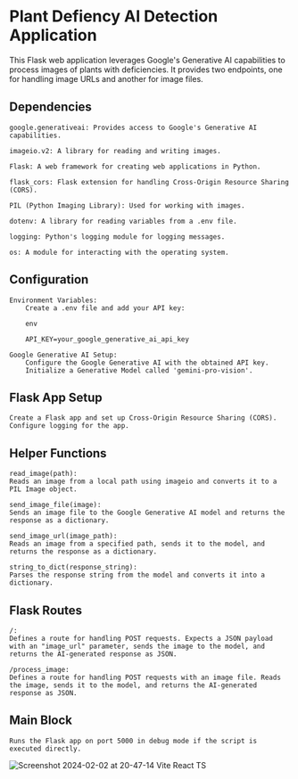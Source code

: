 # Plant Defiency AI Detection Application

This Flask web application leverages Google's Generative AI capabilities to process images of plants with deficiencies. It provides two endpoints, one for handling image URLs and another for image files.


## Dependencies

    google.generativeai: Provides access to Google's Generative AI capabilities.
    
    imageio.v2: A library for reading and writing images.
    
    Flask: A web framework for creating web applications in Python.
    
    flask_cors: Flask extension for handling Cross-Origin Resource Sharing (CORS).
    
    PIL (Python Imaging Library): Used for working with images.
    
    dotenv: A library for reading variables from a .env file.
    
    logging: Python's logging module for logging messages.
    
    os: A module for interacting with the operating system.


## Configuration

    Environment Variables:
        Create a .env file and add your API key:

        env

        API_KEY=your_google_generative_ai_api_key

    Google Generative AI Setup:
        Configure the Google Generative AI with the obtained API key.
        Initialize a Generative Model called 'gemini-pro-vision'.

## Flask App Setup

    Create a Flask app and set up Cross-Origin Resource Sharing (CORS).
    Configure logging for the app.

## Helper Functions

    read_image(path):
    Reads an image from a local path using imageio and converts it to a PIL Image object.

    send_image_file(image):
    Sends an image file to the Google Generative AI model and returns the response as a dictionary.

    send_image_url(image_path):
    Reads an image from a specified path, sends it to the model, and returns the response as a dictionary.

    string_to_dict(response_string):
    Parses the response string from the model and converts it into a dictionary.

## Flask Routes

    /:
    Defines a route for handling POST requests. Expects a JSON payload with an "image_url" parameter, sends the image to the model, and returns the AI-generated response as JSON.

    /process_image:
    Defines a route for handling POST requests with an image file. Reads the image, sends it to the model, and returns the AI-generated response as JSON.

## Main Block

    Runs the Flask app on port 5000 in debug mode if the script is executed directly.



![Screenshot 2024-02-02 at 20-47-14 Vite React TS](https://github.com/sammorton11/ai_image_processing_server/assets/86651172/f80cc57d-f247-4587-a323-2c10b00de831)

